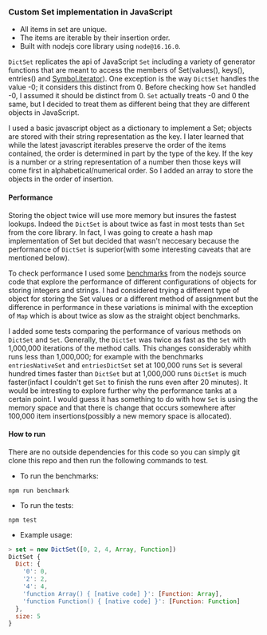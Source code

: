 ### Custom Set implementation in JavaScript

* All items in set are unique. 
* The items are iterable by their insertion order.
* Built with nodejs core library using `node@16.16.0`.

`DictSet` replicates the api of JavaScript `Set` including a variety of generator functions that are meant to access the members of Set(values(), keys(), entries() and [Symbol.iterator]()). One exception is the way `DictSet` handles the value -0; it considers this distinct from 0. Before checking how `Set` handled -0, I assumed it should be distinct from 0. `Set` actually treats -0 and 0 the same, but I decided to treat them as different being that they are different objects in JavaScript. 

I used a basic javascript object as a dictionary to implement a Set; objects are stored with their string representation as the key. I later learned that while the latest javascript iterables preserve the order of the items contained, the order is determined in part by the type of the key. If the key is a number or a string representation of a number then those keys will come first in alphabetical/numerical order. So I added an array to store the objects in the order of insertion. 


#### Performance

Storing the object twice will use more memory but insures the fastest lookups. Indeed the `DictSet` is about twice as fast in most tests than `Set` from the core library. In fact, I was going to create a hash map implementation of Set but decided that wasn't neccesary because the performance of `DictSet` is superior(with some interesting caveats that are mentioned below).

To check performance I used some [benchmarks](./map-bench.cjs) from the nodejs source code that explore the performance of different configurations of objects for storing integers and strings.  I had considered trying a different type of object for storing the Set values or a different method of assignment but the difference in performance in these variations is minimal with the exception of `Map` which is about twice as slow as the straight object benchmarks. 

I added some tests comparing the performance of various methods on `DictSet` and `Set`. Generally, the `DictSet` was twice as fast as the `Set` with 1,000,000 iterations of the method calls. This changes considerably whith runs less than 1,000,000; for example with the benchmarks `entriesNativeSet` and `entriesDictSet` set at 100,000 runs `Set` is several hundred times faster than `DictSet` but at 1,000,000 runs `DictSet` is much faster(infact I couldn't get `Set` to finish the runs even after 20 minutes). It would be intresting to explore further why the performance tanks at a certain point. I would guess it has something to do with how `Set` is using the memory space and that there is change that occurs somewhere after 100,000 item insertions(possibly a new memory space is allocated).

#### How to run

There are no outside dependencies for this code so you can simply git clone this repo and then run the following commands to test.

* To run the benchmarks:

`npm run benchmark`

* To run the tests:

`npm test`

* Example usage:

``` javascript
> set = new DictSet([0, 2, 4, Array, Function])
DictSet {
  Dict: {
    '0': 0,
    '2': 2,
    '4': 4,
    'function Array() { [native code] }': [Function: Array],
    'function Function() { [native code] }': [Function: Function]
  },
  size: 5
}
```
